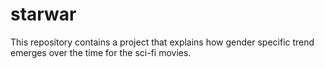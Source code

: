 # starwar
This repository contains a project that explains how gender specific trend emerges over the time for the sci-fi movies. 
